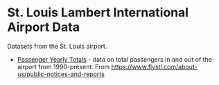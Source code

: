 # St. Louis Lambert International Airport Data

Datasets from the St. Louis airport.

* [Passenger Yearly Totals](https://gavinr.github.io/stl-lambert-airport-data/index.html) - data on total passengers in and out of the airport from 1990-present. From https://www.flystl.com/about-us/public-notices-and-reports